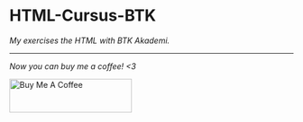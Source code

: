 # HTML-Cursus-BTK

*My exercises the HTML with BTK Akademi.*

-------------------------------------

*Now you can buy me a coffee! <3*

<a href="https://www.buymeacoffee.com/yakupacs" target="_blank"><img src="https://cdn.buymeacoffee.com/buttons/v2/default-yellow.png" alt="Buy Me A Coffee" style="height: 60px !important;width: 217px !important;" ></a>
